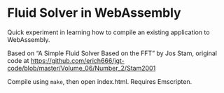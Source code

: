# Fluid Solver in WebAssembly

Quick experiment in learning how to compile an existing application to WebAssembly.

Based on “A Simple Fluid Solver Based on the FFT” by Jos Stam, original code at https://github.com/erich666/jgt-code/blob/master/Volume_06/Number_2/Stam2001

Compile using `make`, then open index.html. Requires Emscripten.
